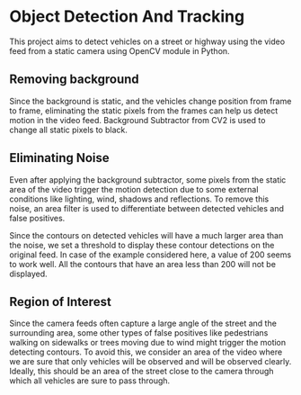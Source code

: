 # Object Detection And Tracking

This project aims to detect vehicles on a street or highway using the video feed from a static camera using OpenCV module in Python.

## Removing background

Since the background is static, and the vehicles change position from frame to frame, eliminating the static pixels from the frames can help us detect motion in the video feed. Background Subtractor from CV2 is used to change all static pixels to black.

## Eliminating Noise

Even after applying the background subtractor, some pixels from the static area of the video trigger the motion detection due to some external conditions like lighting, wind, shadows and reflections. To remove this noise, an area filter is used to differentiate between detected vehicles and false positives.

Since the contours on detected vehicles will have a much larger area than the noise, we set a threshold to display these contour detections on the original feed. In case of the example considered here, a value of 200 seems to work well. All the contours that have an area less than 200 will not be displayed.

## Region of Interest

Since the camera feeds often capture a large angle of the street and the surrounding area, some other types of false positives like pedestrians walking on sidewalks or trees moving due to wind might trigger the motion detecting contours. To avoid this, we consider an area of the video where we are sure that only vehicles will be observed and will be observed clearly. Ideally, this should be an area of the street close to the camera through which all vehicles are sure to pass through.



